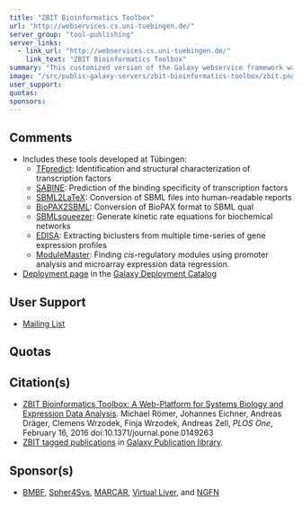 ```yaml
---
title: "ZBIT Bioinformatics Toolbox"
url: "http://webservices.cs.uni-tuebingen.de/"
server_group: "tool-publishing"
server_links: 
  - link_url: "http://webservices.cs.uni-tuebingen.de/"
    link_text: "ZBIT Bioinformatics Toolbox"
summary: "This customized version of the Galaxy webservice framework was set up to allow the public access of our bioinformatics tools. These tools were developed and implemented by members of the [Department of Cognitive Systems](http://www.cogsys.cs.uni-tuebingen.de/) at the [University of Tübingen](http://www.uni-tuebingen.de/). "
image: "/src/public-galaxy-servers/zbit-bioinformatics-toolbox/zbit.png"
user_support: 
quotas: 
sponsors: 
---
```


## Comments

* Includes these tools developed at Tübingen:
  * [TFpredict](http://www.cogsys.cs.uni-tuebingen.de/software/TFpredict/welcome_e.html): Identification and structural characterization of transcription factors
  * [SABINE](http://www.cogsys.cs.uni-tuebingen.de/software/SABINE/welcome_e.html): Prediction of the binding specificity of transcription factors
  * [SBML2LaTeX](http://www.cogsys.cs.uni-tuebingen.de/software/SBML2LaTeX/index.html): Conversion of SBML files into human-readable reports
  * [BioPAX2SBML](http://www.cogsys.cs.uni-tuebingen.de/software/BioPAX2SBML/welcome_e.html): Conversion of BioPAX format to SBML qual
  * [SBMLsqueezer](http://www.cogsys.cs.uni-tuebingen.de/software/SBMLsqueezer/): Generate kinetic rate equations for biochemical networks
  * [EDISA](http://www.cogsys.cs.uni-tuebingen.de/software/EDISA/welcome_e.html): Extracting biclusters from multiple time-series of gene expression profiles
  * [ModuleMaster](http://www.cogsys.cs.uni-tuebingen.de/software/ModuleMaster/welcome_e.html): Finding *cis*-regulatory modules using promoter analysis and microarray expression data regression.
* [Deployment page](/src/community/deployment/zbit-bioinformatics-toolbox/index.md) in the [Galaxy Deployment Catalog](/src/community/deployment/index.md)

## User Support

* [Mailing List](https://listserv.uni-tuebingen.de/mailman/listinfo/galaxy)

## Quotas

## Citation(s)

* [ZBIT Bioinformatics Toolbox: A Web-Platform for Systems Biology and Expression Data Analysis](    https://doi.org/10.1371/journal.pone.0149263). Michael Römer, Johannes Eichner, Andreas Dräger, Clemens Wrzodek, Finja Wrzodek, Andreas Zell, *PLOS One*, February 16, 2016 doi:10.1371/journal.pone.0149263
* [ZBIT tagged publications](https://www.zotero.org/groups/1732893/galaxy/items/tag/%3EZBIT) in [Galaxy Publication library](/src/publication-library/index.md).

## Sponsor(s)

* [BMBF](http://www.bmbf.de), [Spher4Sys](http://www.cogsys.cs.uni-tuebingen.de/forschung/spher4sys/welcome_e.html), [MARCAR](http://www.zbit.uni-tuebingen.de),  [Virtual Liver](http://www.hepatosys.de), and [NGFN](http://www.ngfn.de)

